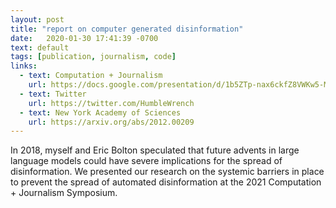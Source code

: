 ```yaml
---
layout: post
title: "report on computer generated disinformation"
date:   2020-01-30 17:41:39 -0700
text: default
tags: [publication, journalism, code]
links:
  - text: Computation + Journalism
    url: https://docs.google.com/presentation/d/1b5ZTp-nax6ckfZ8VWKw5-McUovpNEomVGpUcEhB59nY/edit?usp=sharing
  - text: Twitter
    url: https://twitter.com/HumbleWrench
  - text: New York Academy of Sciences
    url: https://arxiv.org/abs/2012.00209
---
```


In 2018, myself and Eric Bolton speculated that future advents in large language models could have severe implications for the spread of disinformation. We presented our research on the systemic barriers in place to prevent the spread of automated disinformation at the 2021 Computation + Journalism Symposium.